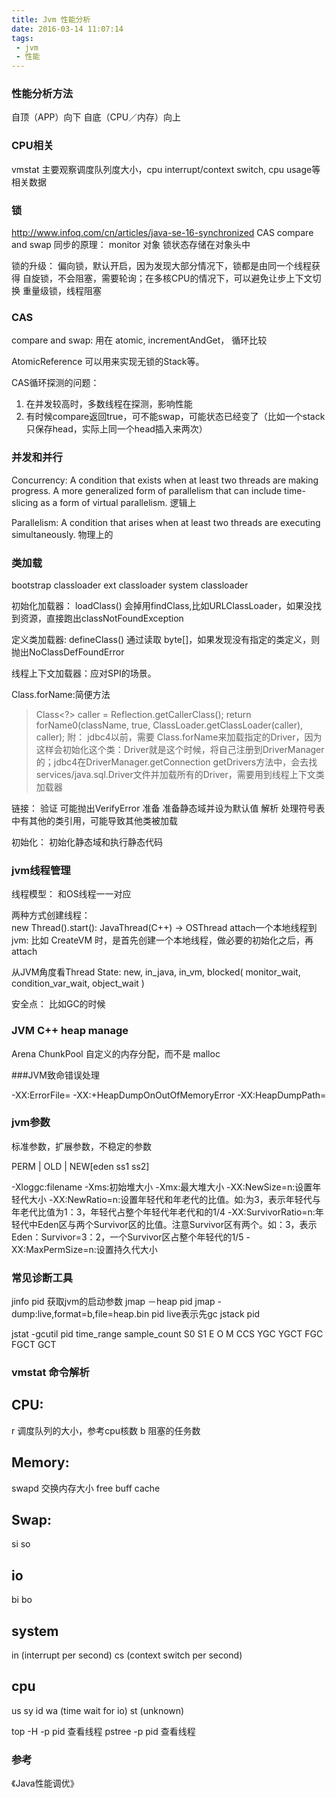 ```yaml
---
title: Jvm 性能分析
date: 2016-03-14 11:07:14
tags:
 - jvm
 - 性能
---
```


### 性能分析方法

自顶（APP）向下 自底（CPU／内存）向上

### CPU相关
vmstat 主要观察调度队列度大小，cpu interrupt/context switch, cpu usage等相关数据

### 锁
http://www.infoq.com/cn/articles/java-se-16-synchronized
CAS compare and swap 
同步的原理： monitor 对象
锁状态存储在对象头中

锁的升级： 
偏向锁，默认开启，因为发现大部分情况下，锁都是由同一个线程获得
自旋锁，不会阻塞，需要轮询；在多核CPU的情况下，可以避免让步上下文切换
重量级锁，线程阻塞

### CAS

compare and swap: 用在 atomic, incrementAndGet， 循环比较

AtomicReference 可以用来实现无锁的Stack等。

CAS循环探测的问题：
1. 在并发较高时，多数线程在探测，影响性能
2. 有时候compare返回true，可不能swap，可能状态已经变了（比如一个stack只保存head，实际上同一个head插入来两次）

### 并发和并行

Concurrency: A condition that exists when at least two threads are making progress. A more generalized form of parallelism that can include time-slicing as a form of virtual parallelism. 逻辑上

Parallelism: A condition that arises when at least two threads are executing simultaneously.  物理上的

### 类加载
bootstrap classloader
ext classloader
system classloader

初始化加载器： loadClass() 会掉用findClass,比如URLClassLoader，如果没找到资源，直接跑出classNotFoundException

定义类加载器: defineClass() 通过读取 byte[]，如果发现没有指定的类定义，则抛出NoClassDefFoundError

线程上下文加载器：应对SPI的场景。

Class.forName:简便方法
>Class<?> caller = Reflection.getCallerClass();
return forName0(className, true, ClassLoader.getClassLoader(caller), caller);
>附： jdbc4以前，需要 Class.forName来加载指定的Driver，因为这样会初始化这个类：Driver就是这个时候，将自己注册到DriverManager的；jdbc4在DriverManager.getConnection getDrivers方法中，会去找 services/java.sql.Driver文件并加载所有的Driver，需要用到线程上下文类加载器

链接：
验证 可能抛出VerifyError
准备 准备静态域并设为默认值
解析 处理符号表中有其他的类引用，可能导致其他类被加载

初始化：
初始化静态域和执行静态代码

### jvm线程管理

线程模型： 和OS线程一一对应

两种方式创建线程：  
new Thread().start(): JavaThread(C++) -> OSThread
attach一个本地线程到jvm: 比如 CreateVM 时，是首先创建一个本地线程，做必要的初始化之后，再attach

从JVM角度看Thread State:
new, in_java, in_vm, blocked( monitor_wait, condition_var_wait, object_wait )

安全点：
比如GC的时候

### JVM C++ heap manage
Arena ChunkPool 自定义的内存分配，而不是 malloc

###JVM致命错误处理

-XX:ErrorFile=
-XX:+HeapDumpOnOutOfMemoryError
-XX:HeapDumpPath=<pathname>

### jvm参数

标准参数，扩展参数，不稳定的参数

PERM | OLD | NEW[eden ss1 ss2]

-Xloggc:filename
-Xms:初始堆大小
-Xmx:最大堆大小
-XX:NewSize=n:设置年轻代大小
-XX:NewRatio=n:设置年轻代和年老代的比值。如:为3，表示年轻代与年老代比值为1：3，年轻代占整个年轻代年老代和的1/4
-XX:SurvivorRatio=n:年轻代中Eden区与两个Survivor区的比值。注意Survivor区有两个。如：3，表示Eden：Survivor=3：2，一个Survivor区占整个年轻代的1/5
-XX:MaxPermSize=n:设置持久代大小

### 常见诊断工具
 jinfo pid 获取jvm的启动参数
 jmap －heap pid
 jmap -dump:live,format=b,file=heap.bin pid live表示先gc
 jstack pid

 jstat -gcutil pid time_range sample_count
 S0     S1     E      O      M     CCS    YGC     YGCT    FGC    FGCT     GCT   



### vmstat 命令解析

CPU:
---
r 调度队列的大小，参考cpu核数
b 阻塞的任务数

Memory: 
---
swapd 交换内存大小
free
buff 
cache

Swap:
----
si
so

io
----
bi
bo

system 
----
in (interrupt per second)
cs (context switch per second)

cpu
----
us
sy
id
wa (time wait for io)
st (unknown)



top -H -p pid 查看线程
pstree -p pid 查看线程



### 参考

《Java性能调优》